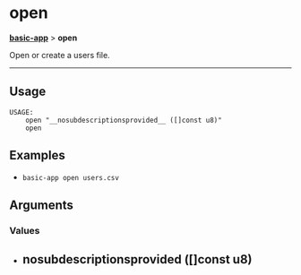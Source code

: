 # open
__[basic-app](./basic-app.md)__ > __open__

Open or create a users file.

___

## Usage
```shell
USAGE:
    open "__nosubdescriptionsprovided__ ([]const u8)"
    open 

```

## Examples

- `basic-app open users.csv`

## Arguments
### Values
- ____nosubdescriptionsprovided____ ([]const u8)
    - 

